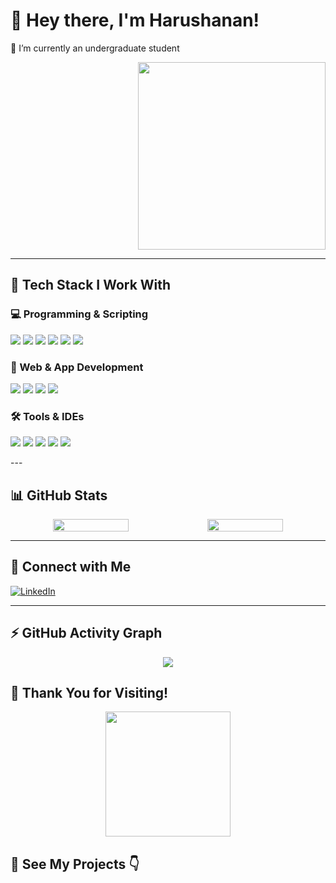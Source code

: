 # 👋 Hey there, I'm Harushanan!
🌱 I’m currently an undergraduate student  
<div style="text-align: right;">
  <img src="https://i.pinimg.com/originals/47/f0/34/47f0342cec72b800463bf003eac1257e.gif" style="max-width: 100%; height: auto; width: 300px;" />
</div>


---

## 🔧 Tech Stack I Work With

### 💻 Programming & Scripting
<p align="left">
  <img src="https://img.icons8.com/color/48/000000/c-programming.png" style="max-width:100%; height:auto;" />
  <img src="https://img.icons8.com/color/48/000000/c-plus-plus-logo.png" style="max-width:100%; height:auto;" />
  <img src="https://img.icons8.com/color/48/000000/java-coffee-cup-logo.png" style="max-width:100%; height:auto;" />
  <img src="https://img.icons8.com/color/48/000000/javascript.png" style="max-width:100%; height:auto;" />
  <img src="https://img.icons8.com/color/48/000000/html-5.png" style="max-width:100%; height:auto;" />
  <img src="https://img.icons8.com/color/48/000000/css3.png" style="max-width:100%; height:auto;" />
</p>

### 🚀 Web & App Development
<p align="left">
  <img src="https://img.icons8.com/color/48/000000/react-native.png" style="max-width:100%; height:auto;" />
  <img src="https://img.icons8.com/color/48/000000/nodejs.png" style="max-width:100%; height:auto;" />
  <img src="https://img.icons8.com/color/48/000000/mongodb.png" style="max-width:100%; height:auto;" />
  <img src="https://img.icons8.com/color/48/000000/mysql-logo.png" style="max-width:100%; height:auto;" />
</p>

### 🛠️ Tools & IDEs
<p align="left">
  <img src="https://img.icons8.com/color/48/000000/visual-studio-code-2019.png" style="max-width:100%; height:auto;" />
  <img src="https://img.icons8.com/color/48/000000/git.png" style="max-width:100%; height:auto;" />
  <img src="https://img.icons8.com/officel/48/000000/java-eclipse.png" style="max-width:100%; height:auto;" />
  <img src="https://img.icons8.com/color/48/000000/figma--v1.png" style="max-width:100%; height:auto;" />
  <img src="https://img.icons8.com/?size=100&id=04OFrkjznvcd&format=png&color=000000" style="max-width:100%; height:auto;" />
</p>
---

## 📊 GitHub Stats

<div align="center" style="display: flex; flex-wrap: wrap; justify-content: center;">
  <img src="https://github-readme-stats.vercel.app/api?username=Harushanan&show_icons=true&theme=tokyonight" width="49%" style="max-width:100%; height:auto;" />
  <img src="https://github-readme-stats.vercel.app/api/top-langs/?username=Harushanan&layout=compact&theme=tokyonight" width="49%" style="max-width:100%; height:auto;" />
</div>

---

## 🔗 Connect with Me

[![LinkedIn](https://img.shields.io/badge/LinkedIn-blue?style=flat&logo=linkedin&logoColor=white)](https://www.linkedin.com/in//)

---

## ⚡ GitHub Activity Graph

<div align="center">
  <img src="https://github-readme-activity-graph.vercel.app/graph?username=Harushanan&bg_color=000000&color=ffffff&line=51f565&point=ffffff&area=true&hide_border=true" style="max-width:100%; height:auto;" />
</div>

## 🙏 Thank You for Visiting!

<p align="center">
  <img src="https://media.giphy.com/media/3o7aCTfyhYawdOXcFW/giphy.gif" width="200" style="max-width: 100%; height: auto;" />
</p>

## 💼 See My Projects 👇

